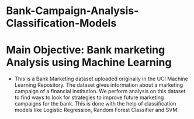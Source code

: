 # Bank-Campaign-Analysis-Classification-Models
# Main Objective: Bank marketing Analysis using Machine Learning
- This is a Bank Marketing dataset uploaded originally in the UCI Machine Learning Repository. The dataset gives information about a marketing campaign of a financial institution. We perform analysis on this dataset to find ways to look for strategies to improve future marketing campaigns for the bank. This is done with the help of classification models like Logistic Regression, Random Forest Classifier and SVM.

